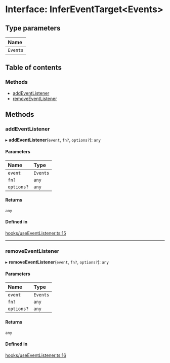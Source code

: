 # Interface: InferEventTarget<Events\>

## Type parameters

| Name |
| :------ |
| `Events` |

## Table of contents

### Methods

- [addEventListener](InferEventTarget.md#addeventlistener)
- [removeEventListener](InferEventTarget.md#removeeventlistener)

## Methods

### addEventListener

▸ **addEventListener**(`event`, `fn?`, `options?`): `any`

#### Parameters

| Name | Type |
| :------ | :------ |
| `event` | `Events` |
| `fn?` | `any` |
| `options?` | `any` |

#### Returns

`any`

#### Defined in

[hooks/useEventListener.ts:15](https://github.com/iheyunfei/solid-ext/blob/594271c/packages/use/src/hooks/useEventListener.ts#L15)

___

### removeEventListener

▸ **removeEventListener**(`event`, `fn?`, `options?`): `any`

#### Parameters

| Name | Type |
| :------ | :------ |
| `event` | `Events` |
| `fn?` | `any` |
| `options?` | `any` |

#### Returns

`any`

#### Defined in

[hooks/useEventListener.ts:16](https://github.com/iheyunfei/solid-ext/blob/594271c/packages/use/src/hooks/useEventListener.ts#L16)
